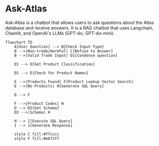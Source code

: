 # Ask-Atlas

Ask-Atlas is a chatbot that allows users to ask questions about the Atlas database and receive answers. It is a RAG chatbot that uses Langchain, Chainlit, and OpenAI's LLMs (GPT-4o, GPT-4o-mini).


```mermaid
flowchart TD
    A[User Question] --> B{Check Input Type}
    B -->|Non-trade/Harmful| C[Refuse to Answer]
    B -->|Valid Trade Input| D1[Condense question]
    
    D1 --> D[Get Product Classification]

    D1 --> E{Check for Product Names}
    
    E -->|Products Found| F[Product Lookup Vector Search]
    E -->|No Products| H[Generate SQL Query]
    
    D --> F
    
    F -->|Product Codes| H
    D --> D2[Get Schema]
    D2 -->|Schema| H
    
    H --> I[Execute SQL Query]
    I --> J[Generate Response]
    
    style C fill:#ffcccc
    style F fill:#e6f3ff
```